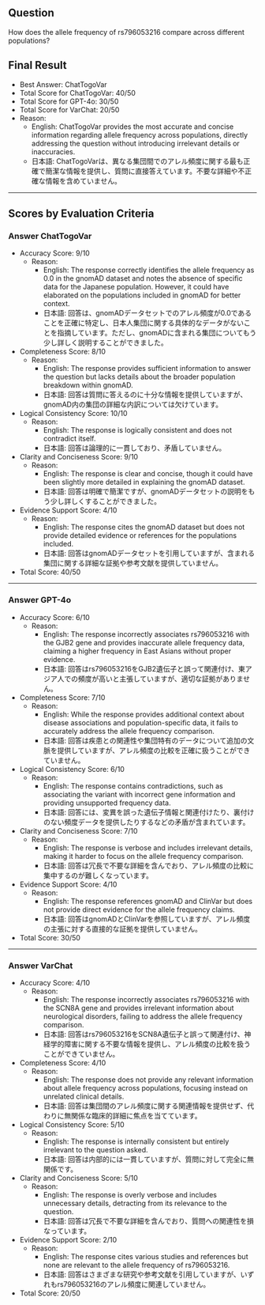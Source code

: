 ## Question

How does the allele frequency of rs796053216 compare across different populations?

## Final Result

- Best Answer: ChatTogoVar
- Total Score for ChatTogoVar: 40/50
- Total Score for GPT-4o: 30/50
- Total Score for VarChat: 20/50
- Reason:
  - English: ChatTogoVar provides the most accurate and concise information regarding allele frequency across populations, directly addressing the question without introducing irrelevant details or inaccuracies.
  - 日本語: ChatTogoVarは、異なる集団間でのアレル頻度に関する最も正確で簡潔な情報を提供し、質問に直接答えています。不要な詳細や不正確な情報を含めていません。

---

## Scores by Evaluation Criteria

### Answer ChatTogoVar
- Accuracy Score: 9/10
  - Reason: 
    - English: The response correctly identifies the allele frequency as 0.0 in the gnomAD dataset and notes the absence of specific data for the Japanese population. However, it could have elaborated on the populations included in gnomAD for better context.
    - 日本語: 回答は、gnomADデータセットでのアレル頻度が0.0であることを正確に特定し、日本人集団に関する具体的なデータがないことを指摘しています。ただし、gnomADに含まれる集団についてもう少し詳しく説明することができました。
- Completeness Score: 8/10
  - Reason: 
    - English: The response provides sufficient information to answer the question but lacks details about the broader population breakdown within gnomAD.
    - 日本語: 回答は質問に答えるのに十分な情報を提供していますが、gnomAD内の集団の詳細な内訳については欠けています。
- Logical Consistency Score: 10/10
  - Reason: 
    - English: The response is logically consistent and does not contradict itself.
    - 日本語: 回答は論理的に一貫しており、矛盾していません。
- Clarity and Conciseness Score: 9/10
  - Reason: 
    - English: The response is clear and concise, though it could have been slightly more detailed in explaining the gnomAD dataset.
    - 日本語: 回答は明確で簡潔ですが、gnomADデータセットの説明をもう少し詳しくすることができました。
- Evidence Support Score: 4/10
  - Reason: 
    - English: The response cites the gnomAD dataset but does not provide detailed evidence or references for the populations included.
    - 日本語: 回答はgnomADデータセットを引用していますが、含まれる集団に関する詳細な証拠や参考文献を提供していません。
- Total Score: 40/50

---

### Answer GPT-4o
- Accuracy Score: 6/10
  - Reason: 
    - English: The response incorrectly associates rs796053216 with the GJB2 gene and provides inaccurate allele frequency data, claiming a higher frequency in East Asians without proper evidence.
    - 日本語: 回答はrs796053216をGJB2遺伝子と誤って関連付け、東アジア人での頻度が高いと主張していますが、適切な証拠がありません。
- Completeness Score: 7/10
  - Reason: 
    - English: While the response provides additional context about disease associations and population-specific data, it fails to accurately address the allele frequency comparison.
    - 日本語: 回答は疾患との関連性や集団特有のデータについて追加の文脈を提供していますが、アレル頻度の比較を正確に扱うことができていません。
- Logical Consistency Score: 6/10
  - Reason: 
    - English: The response contains contradictions, such as associating the variant with incorrect gene information and providing unsupported frequency data.
    - 日本語: 回答には、変異を誤った遺伝子情報と関連付けたり、裏付けのない頻度データを提供したりするなどの矛盾が含まれています。
- Clarity and Conciseness Score: 7/10
  - Reason: 
    - English: The response is verbose and includes irrelevant details, making it harder to focus on the allele frequency comparison.
    - 日本語: 回答は冗長で不要な詳細を含んでおり、アレル頻度の比較に集中するのが難しくなっています。
- Evidence Support Score: 4/10
  - Reason: 
    - English: The response references gnomAD and ClinVar but does not provide direct evidence for the allele frequency claims.
    - 日本語: 回答はgnomADとClinVarを参照していますが、アレル頻度の主張に対する直接的な証拠を提供していません。
- Total Score: 30/50

---

### Answer VarChat
- Accuracy Score: 4/10
  - Reason: 
    - English: The response incorrectly associates rs796053216 with the SCN8A gene and provides irrelevant information about neurological disorders, failing to address the allele frequency comparison.
    - 日本語: 回答はrs796053216をSCN8A遺伝子と誤って関連付け、神経学的障害に関する不要な情報を提供し、アレル頻度の比較を扱うことができていません。
- Completeness Score: 4/10
  - Reason: 
    - English: The response does not provide any relevant information about allele frequency across populations, focusing instead on unrelated clinical details.
    - 日本語: 回答は集団間のアレル頻度に関する関連情報を提供せず、代わりに無関係な臨床的詳細に焦点を当てています。
- Logical Consistency Score: 5/10
  - Reason: 
    - English: The response is internally consistent but entirely irrelevant to the question asked.
    - 日本語: 回答は内部的には一貫していますが、質問に対して完全に無関係です。
- Clarity and Conciseness Score: 5/10
  - Reason: 
    - English: The response is overly verbose and includes unnecessary details, detracting from its relevance to the question.
    - 日本語: 回答は冗長で不要な詳細を含んでおり、質問への関連性を損なっています。
- Evidence Support Score: 2/10
  - Reason: 
    - English: The response cites various studies and references but none are relevant to the allele frequency of rs796053216.
    - 日本語: 回答はさまざまな研究や参考文献を引用していますが、いずれもrs796053216のアレル頻度に関連していません。
- Total Score: 20/50
